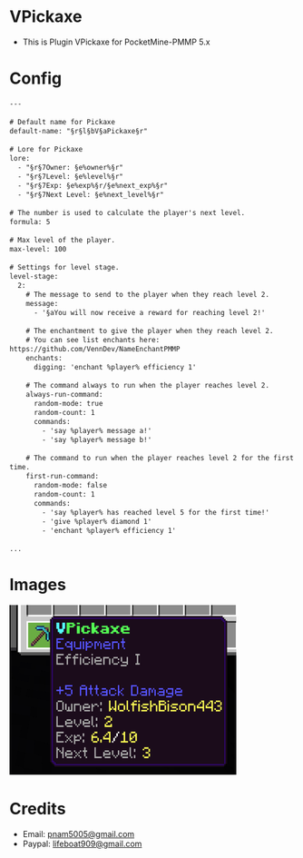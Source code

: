 # VPickaxe
- This is Plugin VPickaxe for PocketMine-PMMP 5.x

# Config
```config
---

# Default name for Pickaxe
default-name: "§r§l§bV§aPickaxe§r"

# Lore for Pickaxe
lore:
  - "§r§7Owner: §e%owner%§r"
  - "§r§7Level: §e%level%§r"
  - "§r§7Exp: §e%exp%§r/§e%next_exp%§r"
  - "§r§7Next Level: §e%next_level%§r"

# The number is used to calculate the player's next level.
formula: 5

# Max level of the player.
max-level: 100

# Settings for level stage.
level-stage:
  2:
    # The message to send to the player when they reach level 2.
    message:
      - '§aYou will now receive a reward for reaching level 2!'

    # The enchantment to give the player when they reach level 2.
    # You can see list enchants here: https://github.com/VennDev/NameEnchantPMMP
    enchants:
      digging: 'enchant %player% efficiency 1'

    # The command always to run when the player reaches level 2.
    always-run-command:
      random-mode: true
      random-count: 1
      commands:
        - 'say %player% message a!'
        - 'say %player% message b!'

    # The command to run when the player reaches level 2 for the first time.
    first-run-command:
      random-mode: false
      random-count: 1
      commands:
        - 'say %player% has reached level 5 for the first time!'
        - 'give %player% diamond 1'
        - 'enchant %player% efficiency 1'

...
```

# Images
<img src="https://github.com/VennDev/images/blob/main/VPickaxe.png" alt="VPickaxe" height="300" width="400" />

# Credits
- Email: pnam5005@gmail.com
- Paypal: lifeboat909@gmail.com
